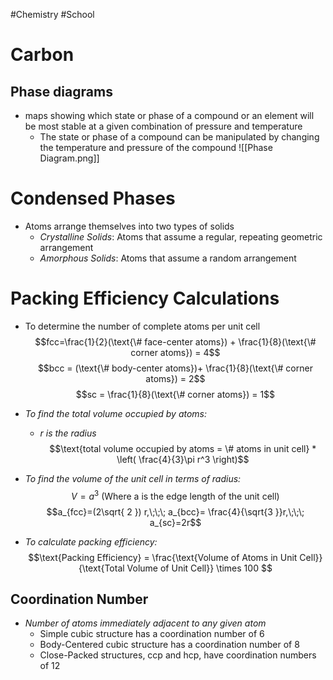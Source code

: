 #Chemistry #School 
# Carbon
## Phase diagrams
- maps showing which state or phase of a compound or an element will be most stable at a given combination of pressure and temperature
	- The state or phase of a compound can be manipulated by changing the temperature and pressure of the compound
![[Phase Diagram.png]]

# Condensed Phases
- Atoms arrange themselves into two types of solids
	- *Crystalline Solids*: Atoms that assume a regular, repeating geometric arrangement
	- *Amorphous Solids*: Atoms that assume a random arrangement

# Packing Efficiency Calculations
- To determine the number of complete atoms per unit cell
$$fcc=\frac{1}{2}(\text{\# face-center atoms}) + \frac{1}{8}(\text{\# corner atoms}) = 4$$
$$bcc = (\text{\# body-center atoms})+ \frac{1}{8}(\text{\# corner atoms}) = 2$$
$$sc = \frac{1}{8}(\text{\# corner atoms}) = 1$$

- *To  find the total volume occupied by atoms:*
	- *r is the radius*
$$\text{total volume occupied by atoms = \# atoms in unit cell} * \left( \frac{4}{3}\pi r^3 \right)$$

- *To find the volume of the unit cell in terms of radius:*
$$V = a^3 \text{ (Where a is the edge length of the unit cell)}$$
$$a_{fcc}=(2\sqrt{ 2 }) r,\;\;\; a_{bcc}= \frac{4}{\sqrt{3 }}r,\;\;\; a_{sc}=2r$$
- *To calculate packing efficiency:*
$$\text{Packing Efficiency} = \frac{\text{Volume of Atoms in Unit Cell}}{\text{Total Volume of Unit Cell}} \times 100 $$

## Coordination Number
- *Number of atoms immediately adjacent to any given atom*
	- Simple cubic structure has a coordination number of 6
	- Body-Centered cubic structure has a coordination number of 8
	- Close-Packed structures, ccp and hcp, have coordination numbers of 12